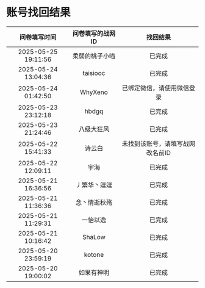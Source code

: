 # 账号找回结果

| 问卷填写时间 | 问卷填写的战网ID | 找回结果 |
| :-------: | :----: | :--: |
| 2025-05-25 19:11:56 | 柔弱的桃子小喵 | 已完成 |
| 2025-05-24 13:04:36 | taisiooc | 已完成 |
| 2025-05-24 01:42:50 | WhyXeno | 已绑定微信，请使用微信登录 |
| 2025-05-23 23:12:18 | hbdgq | 已完成 |
| 2025-05-23 21:24:46 | 八级大狂风 | 已完成 |
| 2025-05-22 15:41:33 | 诗云白 | 未找到该账号，请填写战网改名前ID |
| 2025-05-22 12:09:11 | 宇海 | 已完成 |
| 2025-05-21 16:36:56 | 丿繁华丶逗逗 | 已完成 |
| 2025-05-21 11:36:36 | 念丶情逝秋殇 | 已完成 |
| 2025-05-21 11:29:31 | 一怡以逸 | 已完成 |
| 2025-05-21 10:16:42 | ShaLow | 已完成 |
| 2025-05-20 23:59:19 | kotone | 已完成 |
| 2025-05-20 19:00:02 | 如果有神明 | 已完成 |